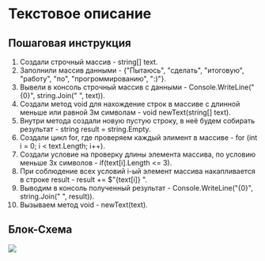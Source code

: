 # Текстовое описание


## Пошаговая инструкция
1) Создали строчный массив - string[] text.
2) Заполнили массив данными - {"Пытаюсь", "сделать", "итоговую", "работу", "по", "прогроммированию", ":)"}.
3) Вывели в консоль строчный массив с данными - Console.WriteLine("{0}", string.Join(" ", text)).
4) Создали метод void для нахождение строк в массиве с длинной меньше или равной 3м символам - void newText(string[] text).
5) Внутри метода создали новую пустую строку, в неё будем собирать результат - string result = string.Empty.
6) Создали цикл for, где проверяем каждый элимент в массиве - for (int i = 0; i < text.Length; i++).
7) Создали условие на проверку длины элемента массива, по условию меньше 3х символов  - if(text[i].Length <= 3).
8) При соблюдение всех условий i-ый элемент массива накапливается в строке result - result += $"{text[i]} ".
9) Выводим в консоль полученный результат - Console.WriteLine("{0}", string.Join(" ", result)).
10) Вызываем метод void - newText(text).

## Блок-Схема
<image src="algoritm.png">
